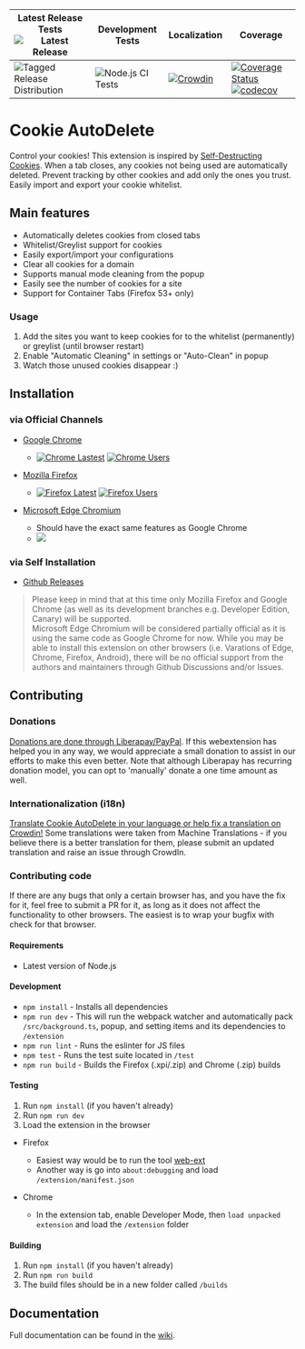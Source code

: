 [link-amo]: https://addons.mozilla.org/en-US/firefox/addon/cookie-autodelete/
[link-cws]: https://chrome.google.com/webstore/detail/cookie-autodelete/fhcgjolkccmbidfldomjliifgaodjagh
[link-edge]: https://microsoftedge.microsoft.com/addons/detail/djkjpnciiommncecmdefpdllknjdmmmo

| Latest Release Tests ![Latest Release](https://img.shields.io/github/v/release/Cookie-AutoDelete/Cookie-AutoDelete) | Development Tests | Localization | Coverage |
| ------------------------------------------------------------------------------------------------------------------------------------------ | ---------------------------------------------------------------------------------------------------------------------------------------- | ---------------------------------------------------------------------------------------------------------------------------------- | ------------------------------------------------------------------------------------------------------------------------------------------------------------------------------------------------------------------------------------------------------------------------------------------------------------------------------------------------------------------------------------- |
| ![Tagged Release Distribution](https://github.com/Cookie-AutoDelete/Cookie-AutoDelete/workflows/Tagged%20Release%20Distribution/badge.svg) | ![Node.js CI Tests](https://github.com/Cookie-AutoDelete/Cookie-AutoDelete/workflows/Node.js%20CI%20Tests/badge.svg?branch=3.X.X-Branch) | [![Crowdin](https://d322cqt584bo4o.cloudfront.net/cookie-autodelete/localized.svg)](https://crowdin.com/project/cookie-autodelete) | [![Coverage Status](https://coveralls.io/repos/github/Cookie-AutoDelete/Cookie-AutoDelete/badge.svg?branch=3.X.X-Branch)](https://coveralls.io/github/Cookie-AutoDelete/Cookie-AutoDelete?branch=3.X.X-Branch) [![codecov](https://codecov.io/gh/Cookie-AutoDelete/Cookie-AutoDelete/branch/3.X.X-Branch/graph/badge.svg)](https://codecov.io/gh/Cookie-AutoDelete/Cookie-AutoDelete) |

# Cookie AutoDelete

Control your cookies! This extension is inspired by [Self-Destructing Cookies](https://addons.mozilla.org/en-US/firefox/addon/self-destructing-cookies/). When a tab closes, any cookies not being used are automatically deleted. Prevent tracking by other cookies and add only the ones you trust. Easily import and export your cookie whitelist.

## Main features

- Automatically deletes cookies from closed tabs
- Whitelist/Greylist support for cookies
- Easily export/import your configurations
- Clear all cookies for a domain
- Supports manual mode cleaning from the popup
- Easily see the number of cookies for a site
- Support for Container Tabs (Firefox 53+ only)

### Usage

1. Add the sites you want to keep cookies for to the whitelist (permanently) or greylist (until browser restart)
2. Enable "Automatic Cleaning" in settings or "Auto-Clean" in popup
3. Watch those unused cookies disappear :)

## Installation

### via Official Channels

- [Google Chrome][link-cws]

  - [![Chrome Lastest](https://img.shields.io/chrome-web-store/v/fhcgjolkccmbidfldomjliifgaodjagh)][link-cws] [![Chrome Users](https://img.shields.io/chrome-web-store/users/fhcgjolkccmbidfldomjliifgaodjagh)][link-cws]

- [Mozilla Firefox][link-amo]
  - [![Firefox Latest](https://img.shields.io/amo/v/cookie-autodelete)][link-amo] [![Firefox Users](https://img.shields.io/amo/users/cookie-autodelete)][link-amo]
- [Microsoft Edge Chromium][link-edge]
  - Should have the exact same features as Google Chrome
  - [![](https://img.shields.io/badge/dynamic/json?label=edge%20chromium%20add-on&prefix=v&query=%24.version&url=https%3A%2F%2Fmicrosoftedge.microsoft.com%2Faddons%2Fgetproductdetailsbycrxid%2Fdjkjpnciiommncecmdefpdllknjdmmmo)][link-edge]

### via Self Installation

- [Github Releases](https://github.com/Cookie-AutoDelete/Cookie-AutoDelete/releases)

> Please keep in mind that at this time only Mozilla Firefox and Google Chrome (as well as its development branches e.g. Developer Edition, Canary) will be supported.  
> Microsoft Edge Chromium will be considered partially official as it is using the same code as Google Chrome for now.
> While you may be able to install this extension on other browsers (i.e. Varations of Edge, Chrome, Firefox, Android), there will be no official support from the authors and maintainers through Github Discussions and/or Issues.

## Contributing

### Donations

[Donations are done through Liberapay/PayPal](https://liberapay.com/CAD_Developers/). If this webextension has helped you in any way, we would appreciate a small donation to assist in our efforts to make this even better. Note that although Liberapay has recurring donation model, you can opt to 'manually' donate a one time amount as well.

### Internationalization (i18n)

[Translate Cookie AutoDelete in your language or help fix a translation on Crowdin!](https://crowdin.com/project/cookie-autodelete)
Some translations were taken from Machine Translations - if you believe there is a better translation for them, please submit an updated translation and raise an issue through CrowdIn.

### Contributing code

If there are any bugs that only a certain browser has, and you have the fix for it, feel free to submit a PR for it, as long as it does not affect the functionality to other browsers. The easiest is to wrap your bugfix with check for that browser.

#### Requirements

- Latest version of Node.js

#### Development

- `npm install` - Installs all dependencies
- `npm run dev` - This will run the webpack watcher and automatically pack `/src/background.ts`, popup, and setting items and its dependencies to `/extension`
- `npm run lint` - Runs the eslinter for JS files
- `npm test` - Runs the test suite located in `/test`
- `npm run build` - Builds the Firefox (.xpi/.zip) and Chrome (.zip) builds

#### Testing

1. Run `npm install` (if you haven't already)
2. Run `npm run dev`
3. Load the extension in the browser

- Firefox

  - Easiest way would be to run the tool [web-ext](https://developer.mozilla.org/en-US/Add-ons/WebExtensions/Getting_started_with_web-ext#Testing_out_an_extension)
  - Another way is go into `about:debugging` and load `/extension/manifest.json`

- Chrome
  - In the extension tab, enable Developer Mode, then `load unpacked extension` and load the `/extension` folder

#### Building

1. Run `npm install` (if you haven't already)
2. Run `npm run build`
3. The build files should be in a new folder called `/builds`

## Documentation

Full documentation can be found in the [wiki](https://github.com/Cookie-AutoDelete/Cookie-AutoDelete/wiki/Documentation).
